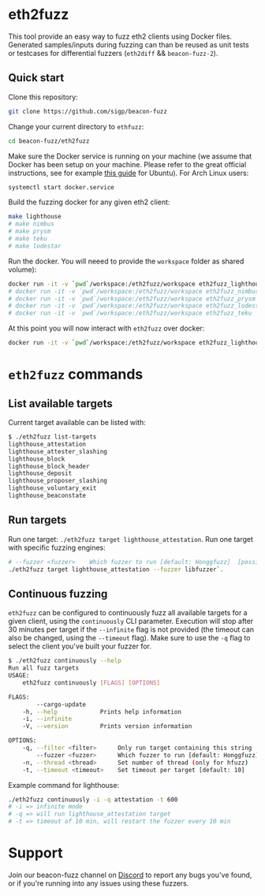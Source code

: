 # eth2fuzz

This tool provide an easy way to fuzz eth2 clients using Docker files.
Generated samples/inputs during fuzzing can than be reused as unit tests or testcases for differential fuzzers (`eth2diff` && `beacon-fuzz-2`).


## Quick start

Clone this repository:

```sh
git clone https://github.com/sigp/beacon-fuzz
```

Change your current directory to `ethfuzz`:

```sh
cd beacon-fuzz/eth2fuzz
```

Make sure the Docker service is running on your machine (we assume that Docker has been setup on your machine. Please refer to the great official instructions, see for example [this guide](https://docs.docker.com/engine/install/ubuntu/) for Ubuntu). For Arch Linux users:

```sh
systemctl start docker.service
```

Build the fuzzing docker for any given eth2 client:
``` sh
make lighthouse
# make nimbus
# make prysm
# make teku
# make lodestar
```

Run the docker. You will neeed to provide the `workspace` folder as shared volume):
``` sh
docker run -it -v `pwd`/workspace:/eth2fuzz/workspace eth2fuzz_lighthouse
# docker run -it -v `pwd`/workspace:/eth2fuzz/workspace eth2fuzz_nimbus
# docker run -it -v `pwd`/workspace:/eth2fuzz/workspace eth2fuzz_prysm
# docker run -it -v `pwd`/workspace:/eth2fuzz/workspace eth2fuzz_lodestar
# docker run -it -v `pwd`/workspace:/eth2fuzz/workspace eth2fuzz_teku
```

At this point you will now interact with `eth2fuzz` over docker:
``` sh
docker run -it -v `pwd`/workspace:/eth2fuzz/workspace eth2fuzz_lighthouse help
```


# `eth2fuzz` commands

## List available targets

Current target available can be listed with:
```sh
$ ./eth2fuzz list-targets
lighthouse_attestation
lighthouse_attester_slashing
lighthouse_block
lighthouse_block_header
lighthouse_deposit
lighthouse_proposer_slashing
lighthouse_voluntary_exit
lighthouse_beaconstate
```

## Run targets

Run one target: `./eth2fuzz target lighthouse_attestation`.
Run one target with specific fuzzing engines:
``` sh
# --fuzzer <fuzzer>    Which fuzzer to run [default: Honggfuzz]  [possible values: Afl, Honggfuzz, Libfuzzer]
./eth2fuzz target lighthouse_attestation --fuzzer libfuzzer`.
```

## Continuous fuzzing

`eth2fuzz` can be configured to continuously fuzz all available targets for a given client, using the `continuously` CLI parameter. Execution will stop after 30 minutes per target if the `--infinite` flag is not provided (the timeout can also be changed, using the `--timeout` flag). Make sure to use the `-q` flag to select the client you've built your fuzzer for.

``` sh
$ ./eth2fuzz continuously --help
Run all fuzz targets
USAGE:
    eth2fuzz continuously [FLAGS] [OPTIONS]

FLAGS:
        --cargo-update    
    -h, --help            Prints help information
    -i, --infinite        
    -V, --version         Prints version information

OPTIONS:
    -q, --filter <filter>      Only run target containing this string
        --fuzzer <fuzzer>      Which fuzzer to run [default: Honggfuzz]  [possible values: Afl, Honggfuzz, Libfuzzer]
    -n, --thread <thread>      Set number of thread (only for hfuzz)
    -t, --timeout <timeout>    Set timeout per target [default: 10]
```

Example command for lighthouse:
``` sh
./eth2fuzz continuously -i -q attestation -t 600
# -i => infinite mode
# -q => will run lighthouse_attestation target
# -t => timeout of 10 min, will restart the fuzzer every 10 min
```

# Support

Join our beacon-fuzz channel on [Discord](https://discord.gg/AkPb4vx) to report any bugs you've found, or if you're running into any issues using these fuzzers.
